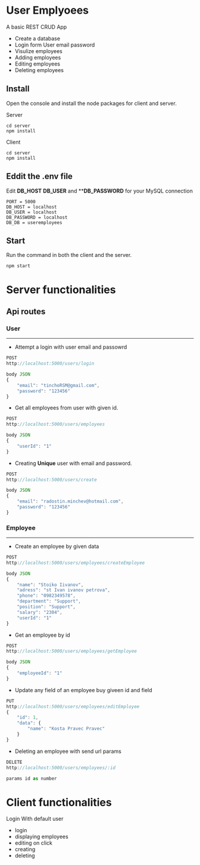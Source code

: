 # User Emplyoees 

A basic REST CRUD App

- Create a database
- Login form User email password
- Visulize employees
- Adding employees
- Editing employees
- Deleting employees

## Install

Open the console and install the node packages for client and server.

Server
```
cd server
npm install
```

Client
```
cd server
npm install
```

## Eddit the .env file

Edit **DB_HOST** **DB_USER** and ****DB_PASSWORD** for your MySQL connection
```
PORT = 5000
DB_HOST = localhost
DB_USER = localhost
DB_PASSWORD = localhost
DB_DB = useremployees
```

## Start

Run the command in both the client and the server.
```
npm start
```

# Server functionalities

## Api routes


### User
<hr/>

 - Attempt a login with user email and passowrd
```js
POST 
http://localhost:5000/users/login

body JSON
{
    "email": "tinchoRSM@gmail.com",
    "password": "123456"
}
```

- Get all employees from user with given id.
```js
POST 
http://localhost:5000/users/employees

body JSON
{
    "userId": "1"
}
```
 - Creating **Unique** user with email and password.
```js
POST 
http://localhost:5000/users/create

body JSON
{
    "email": "radostin.minchev@hotmail.com",
    "password": "123456"
}
```
### Employee
<hr/>

 - Create an employee by given data
```js
POST 
http://localhost:5000/users/employees/createEmployee

body JSON
{
    "name": "Stoiko Iivanov",
    "adress": "st Ivan ivanov petrova",
    "phone": "0982349578",
    "department": "Support",
    "position": "Support",
    "salary": "2304",
    "userId": "1"
}
```
- Get an employee by id
```js
POST 
http://localhost:5000/users/employees/getEmployee

body JSON
{
    "employeeId": "1"
}
```
 - Update any field of an employee buy giveen id and field
```js
PUT 
http://localhost:5000/users/employees/editEmployee
{
    "id": 1,
    "data": {
        "name": "Kosta Pravec Pravec"
    }
}
```
 - Deleting an employee with send url params
```js
DELETE 
http://localhost:5000/users/employees/:id

params id as number
```

# Client functionalities

Login With default user

- login
- displaying employees
- editing on click
- creating 
- deleting



